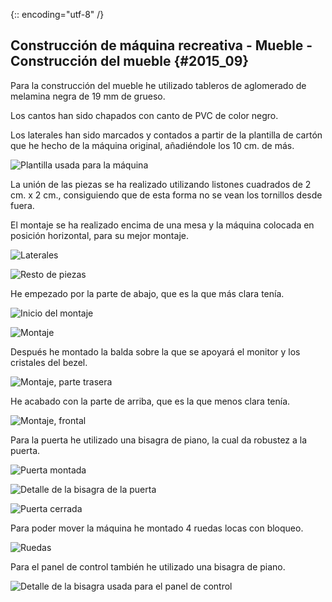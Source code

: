 {:: encoding="utf-8" /}
## Construcción de máquina recreativa - Mueble - Construcción del mueble {#2015_09}

Para la construcción del mueble he utilizado tableros de aglomerado de melamina negra  de 19 mm de grueso.

Los cantos han sido chapados con canto de PVC de color negro.

Los laterales han sido marcados y contados a partir de la plantilla de cartón que he hecho de la máquina original, añadiéndole los 10 cm. de más.

![Plantilla usada para la máquina](images/Mueble_00.jpg "Plantilla usada para la máquina")

La unión de las piezas se ha realizado utilizando listones cuadrados de 2 cm. x 2 cm., consiguiendo que de esta forma no se vean los tornillos desde fuera.

El montaje se ha realizado encima de una mesa y la máquina colocada en posición horizontal, para su mejor montaje.

![Laterales](images/Mueble_01.jpg "Laterales")

![Resto de piezas](images/Mueble_02.jpg "Resto de piezas")

He empezado por la parte de abajo, que es la que más clara tenía.

![Inicio del montaje](images/Mueble_03.jpg "Inicio del montaje")

![Montaje](images/Mueble_04.jpg "Montaje")

Después he montado la balda sobre la que se apoyará el monitor y los cristales del bezel.

![Montaje, parte trasera](images/Mueble_05.jpg "Montaje, parte trasera")

He acabado con la parte de arriba, que es la que menos clara tenía.

![Montaje, frontal](images/Mueble_06.jpg "Montaje, frontal")

Para la puerta he utilizado una bisagra de piano, la cual da robustez a la puerta.

![Puerta montada](images/Mueble_07.jpg "Puerta montada")

![Detalle de la bisagra de la puerta](images/Mueble_08.jpg "Detalle de la bisagra de la puerta")

![Puerta cerrada](images/Mueble_09.jpg "Puerta cerrada")

Para poder mover la máquina he montado 4 ruedas locas con bloqueo.

![Ruedas](images/Mueble_10.jpg "Ruedas")

Para el panel de control también he utilizado una bisagra de piano.

![Detalle de la bisagra usada para el panel de control](images/Mueble_11.jpg "Detalle de la bisagra usada para el panel de control")
